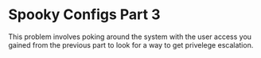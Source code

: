 # Spooky Configs Part 3

This problem involves poking around the system with the user access you
gained from the previous part to look for a way to get privelege escalation.